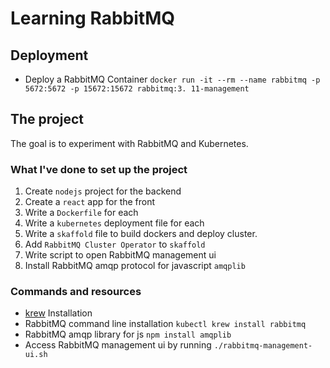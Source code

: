 # Learning RabbitMQ

## Deployment

- Deploy a RabbitMQ Container `docker run -it --rm --name rabbitmq -p 5672:5672 -p 15672:15672
  rabbitmq:3.
  11-management`

## The project

The goal is to experiment with RabbitMQ and Kubernetes.

### What I've done to set up the project

1. Create `nodejs` project for the backend
2. Create a `react` app for the front
3. Write a `Dockerfile` for each
4. Write a `kubernetes` deployment file for each
5. Write a `skaffold` file to build dockers and deploy cluster.
6. Add `RabbitMQ Cluster Operator` to `skaffold`
7. Write script to open RabbitMQ management ui
8. Install RabbitMQ amqp protocol for javascript `amqplib`

### Commands and resources

- [krew](https://krew.sigs.k8s.io/docs/user-guide/setup/install/) Installation
- RabbitMQ command line installation `kubectl krew install rabbitmq`
- RabbitMQ amqp library for js `npm install amqplib`
- Access RabbitMQ management ui by running `./rabbitmq-management-ui.sh`
